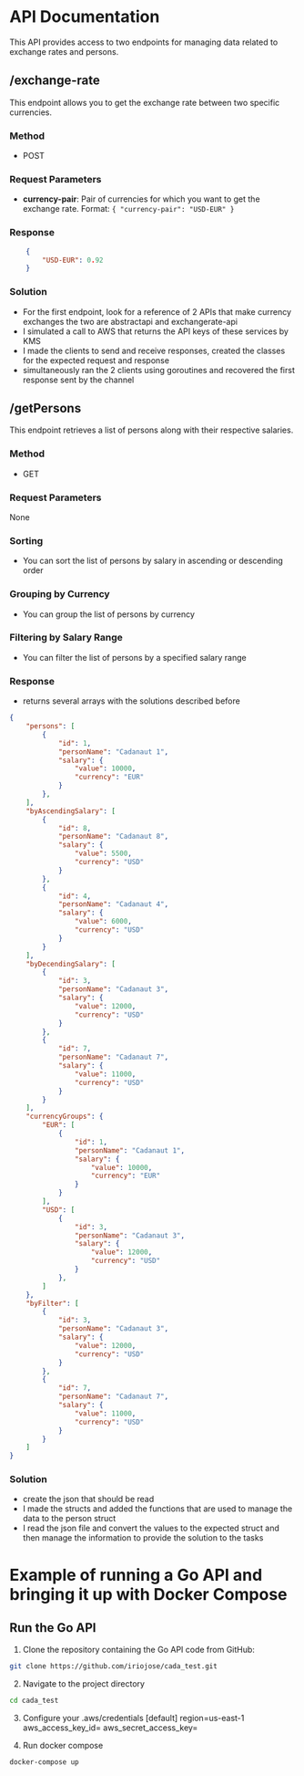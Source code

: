 # API Documentation

This API provides access to two endpoints for managing data related to exchange rates and persons.

## /exchange-rate

This endpoint allows you to get the exchange rate between two specific currencies.

### Method
- POST

### Request Parameters
- **currency-pair**: Pair of currencies for which you want to get the exchange rate. Format: `{ "currency-pair": "USD-EUR" }`

### Response
```json 
    {
        "USD-EUR": 0.92 
    }
```

### Solution
- For the first endpoint, look for a reference of 2 APIs that make currency exchanges the two are abstractapi and exchangerate-api
- I simulated a call to AWS that returns the API keys of these services by KMS
- I made the clients to send and receive responses, created the classes for the expected request and response 
- simultaneously ran the 2 clients using goroutines and recovered the first response sent by the channel

## /getPersons

This endpoint retrieves a list of persons along with their respective salaries.

### Method
- GET

### Request Parameters
None

### Sorting
- You can sort the list of persons by salary in ascending or descending order

### Grouping by Currency
- You can group the list of persons by currency

### Filtering by Salary Range
- You can filter the list of persons by a specified salary range

### Response
- returns several arrays with the solutions described before

```json
{
    "persons": [
        {
            "id": 1,
            "personName": "Cadanaut 1",
            "salary": {
                "value": 10000,
                "currency": "EUR"
            }
        },
    ],
    "byAscendingSalary": [
        {
            "id": 8,
            "personName": "Cadanaut 8",
            "salary": {
                "value": 5500,
                "currency": "USD"
            }
        },
        {
            "id": 4,
            "personName": "Cadanaut 4",
            "salary": {
                "value": 6000,
                "currency": "USD"
            }
        }
    ],
    "byDecendingSalary": [
        {
            "id": 3,
            "personName": "Cadanaut 3",
            "salary": {
                "value": 12000,
                "currency": "USD"
            }
        },
        {
            "id": 7,
            "personName": "Cadanaut 7",
            "salary": {
                "value": 11000,
                "currency": "USD"
            }
        }
    ],
    "currencyGroups": {
        "EUR": [
            {
                "id": 1,
                "personName": "Cadanaut 1",
                "salary": {
                    "value": 10000,
                    "currency": "EUR"
                }
            }
        ],
        "USD": [
            {
                "id": 3,
                "personName": "Cadanaut 3",
                "salary": {
                    "value": 12000,
                    "currency": "USD"
                }
            },
        ]
    },
    "byFilter": [
        {
            "id": 3,
            "personName": "Cadanaut 3",
            "salary": {
                "value": 12000,
                "currency": "USD"
            }
        },
        {
            "id": 7,
            "personName": "Cadanaut 7",
            "salary": {
                "value": 11000,
                "currency": "USD"
            }
        }
    ]
}
```
### Solution
- create the json that should be read
- I made the structs and added the functions that are used to manage the data to the person struct
- I read the json file and convert the values ​​to the expected struct and then manage the information to provide the solution to the tasks

# Example of running a Go API and bringing it up with Docker Compose

## Run the Go API

1. Clone the repository containing the Go API code from GitHub:
```bash
git clone https://github.com/iriojose/cada_test.git
```

2.  Navigate to the project directory
```bash
cd cada_test
```
3. Configure your .aws/credentials
[default]
region=us-east-1
aws_access_key_id=
aws_secret_access_key=

4. Run docker compose
```bash
docker-compose up
```

